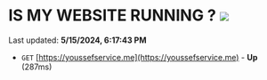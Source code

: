 # IS MY WEBSITE RUNNING ? [![](https://img.shields.io/static/v1?label=Sponsor&message=%E2%9D%A4&logo=GitHub&color=%23fe8e86)](https://github.com/sponsors/<username>)

Last updated: **5/15/2024, 6:17:43 PM**

- `GET` [https://youssefservice.me](https://youssefservice.me) - **Up** (287ms)
